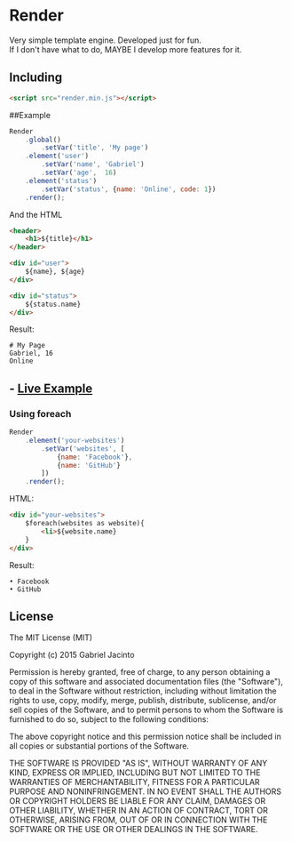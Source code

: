 Render
======
Very simple template engine.
Developed just for fun.<br />
If I don't have what to do, MAYBE I develop more features for it.

## Including
```html
<script src="render.min.js"></script>
```

##Example
```js
Render
    .global()
        .setVar('title', 'My page')
    .element('user')
        .setVar('name', 'Gabriel')
        .setVar('age',  16)
    .element('status')
        .setVar('status', {name: 'Online', code: 1})
    .render();
```

And the HTML
```html
<header>
    <h1>${title}</h1>
</header>

<div id="user">
    ${name}, ${age}
</div>

<div id="status">
    ${status.name}
</div>
```

Result:
```
# My Page
Gabriel, 16
Online
```
## - [Live Example](http://jsfiddle.net/GabrielJMJ/ss9b116r/)
### Using foreach
```js
Render
    .element('your-websites')
        .setVar('websites', [
            {name: 'Facebook'},
            {name: 'GitHub'}
        ])
    .render();
```
HTML:
```html
<div id="your-websites">
    $foreach(websites as website){
        <li>${website.name}
    }
</div>
```
Result:
```
• Facebook
• GitHub
```

## License
The MIT License (MIT)

Copyright (c) 2015 Gabriel Jacinto

Permission is hereby granted, free of charge, to any person obtaining a copy of this software and associated documentation files (the "Software"), to deal in the Software without restriction, including without limitation the rights to use, copy, modify, merge, publish, distribute, sublicense, and/or sell copies of the Software, and to permit persons to whom the Software is furnished to do so, subject to the following conditions:

The above copyright notice and this permission notice shall be included in all copies or substantial portions of the Software.

THE SOFTWARE IS PROVIDED "AS IS", WITHOUT WARRANTY OF ANY KIND, EXPRESS OR IMPLIED, INCLUDING BUT NOT LIMITED TO THE WARRANTIES OF MERCHANTABILITY, FITNESS FOR A PARTICULAR PURPOSE AND NONINFRINGEMENT. IN NO EVENT SHALL THE AUTHORS OR COPYRIGHT HOLDERS BE LIABLE FOR ANY CLAIM, DAMAGES OR OTHER LIABILITY, WHETHER IN AN ACTION OF CONTRACT, TORT OR OTHERWISE, ARISING FROM, OUT OF OR IN CONNECTION WITH THE SOFTWARE OR THE USE OR OTHER DEALINGS IN THE SOFTWARE.